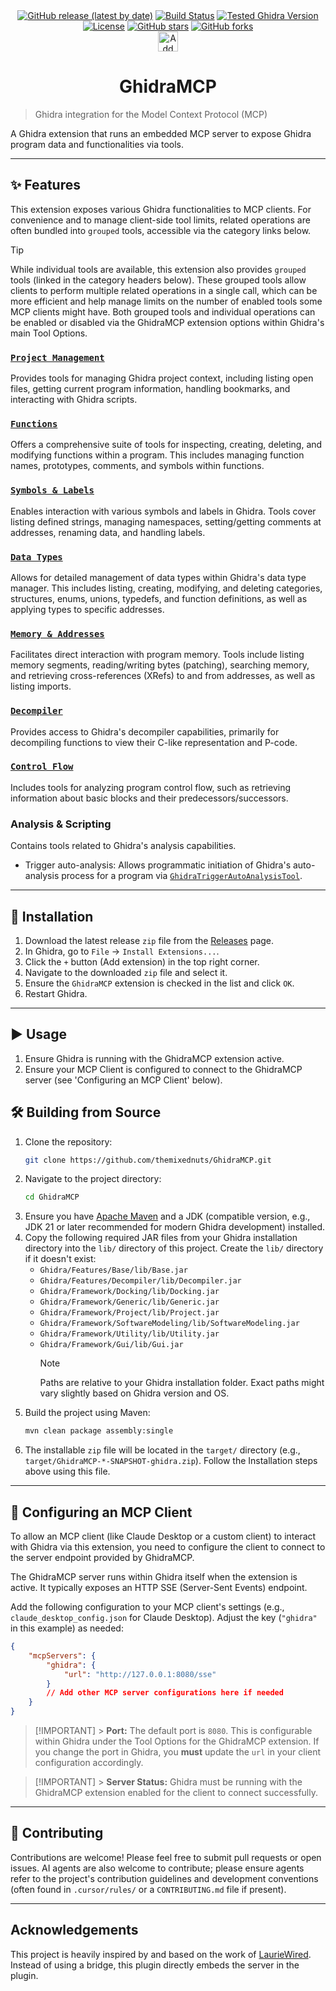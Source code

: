 <div align="center">
  <a href="https://github.com/themixednuts/GhidraMCP/releases"><img src="https://img.shields.io/github/v/release/themixednuts/GhidraMCP?label=latest%20release&style=flat-square" alt="GitHub release (latest by date)"></a>
  <a href="https://github.com/themixednuts/GhidraMCP/actions/workflows/build.yml"><img src="https://img.shields.io/github/actions/workflow/status/themixednuts/GhidraMCP/build.yml?style=flat-square" alt="Build Status"></a>
  <a href="#"><img src="https://img.shields.io/badge/Ghidra-11.3.2-blue?style=flat-square" alt="Tested Ghidra Version"></a>
  <a href="LICENSE"><img src="https://img.shields.io/badge/License-Apache%202.0-blue.svg?style=flat-square" alt="License"></a>
  <a href="https://github.com/themixednuts/GhidraMCP/stargazers"><img src="https://img.shields.io/github/stars/themixednuts/GhidraMCP?style=flat-square" alt="GitHub stars"></a>
  <a href="https://github.com/themixednuts/GhidraMCP/network/members"><img src="https://img.shields.io/github/forks/themixednuts/GhidraMCP?style=flat-square" alt="GitHub forks"></a>
</div>

<!-- Optional: Add a project logo here -->
<!-- <p align="center">
  <img src="PATH_TO_YOUR_LOGO.png" alt="GhidraMCP Logo" width="200"/>
</p> -->

<div align="center">
  <a href="https://cursor.com/install-mcp?name=ghidra&config=eyJ1cmwiOiJodHRwOi8vMTI3LjAuMC4xOjgwODAvc3NlIn0%3D"><img src="https://cursor.com/deeplink/mcp-install-dark.svg" alt="Add ghidra MCP server to Cursor" height="32" /></a>
</div>
<h1 align="center">GhidraMCP</h1>

> Ghidra integration for the Model Context Protocol (MCP)

A Ghidra extension that runs an embedded MCP server to expose Ghidra program data and functionalities via tools.

---

## ✨ Features

This extension exposes various Ghidra functionalities to MCP clients. For convenience and to manage client-side tool limits, related operations are often bundled into `grouped` tools, accessible via the category links below.

> [!TIP]
> While individual tools are available, this extension also provides `grouped` tools (linked in the category headers below). These grouped tools allow clients to perform multiple related operations in a single call, which can be more efficient and help manage limits on the number of enabled tools some MCP clients might have. Both grouped tools and individual operations can be enabled or disabled via the GhidraMCP extension options within Ghidra's main Tool Options.

### [`Project Management`](src/main/java/com/themixednuts/tools/grouped/GroupedProjectManagementOperationsTool.java)

Provides tools for managing Ghidra project context, including listing open files, getting current program information, handling bookmarks, and interacting with Ghidra scripts.

### [`Functions`](src/main/java/com/themixednuts/tools/grouped/GroupedFunctionOperationsTool.java)

Offers a comprehensive suite of tools for inspecting, creating, deleting, and modifying functions within a program. This includes managing function names, prototypes, comments, and symbols within functions.

### [`Symbols & Labels`](src/main/java/com/themixednuts/tools/grouped/GroupedSymbolOperationsTool.java)

Enables interaction with various symbols and labels in Ghidra. Tools cover listing defined strings, managing namespaces, setting/getting comments at addresses, renaming data, and handling labels.

### [`Data Types`](src/main/java/com/themixednuts/tools/grouped/GroupedDatatypeOperationsTool.java)

Allows for detailed management of data types within Ghidra's data type manager. This includes listing, creating, modifying, and deleting categories, structures, enums, unions, typedefs, and function definitions, as well as applying types to specific addresses.

### [`Memory & Addresses`](src/main/java/com/themixednuts/tools/grouped/GroupedMemoryOperationsTool.java)

Facilitates direct interaction with program memory. Tools include listing memory segments, reading/writing bytes (patching), searching memory, and retrieving cross-references (XRefs) to and from addresses, as well as listing imports.

### [`Decompiler`](src/main/java/com/themixednuts/tools/grouped/GroupedDecompilerOperationsTool.java)

Provides access to Ghidra's decompiler capabilities, primarily for decompiling functions to view their C-like representation and P-code.

### [`Control Flow`](src/main/java/com/themixednuts/tools/grouped/GroupedControlFlowOperationsTool.java)

Includes tools for analyzing program control flow, such as retrieving information about basic blocks and their predecessors/successors.

### Analysis & Scripting

Contains tools related to Ghidra's analysis capabilities.

- Trigger auto-analysis: Allows programmatic initiation of Ghidra's auto-analysis process for a program via [`GhidraTriggerAutoAnalysisTool`](src/main/java/com/themixednuts/tools/projectmanagement/GhidraTriggerAutoAnalysisTool.java).

---

## 🚀 Installation

1.  Download the latest release `zip` file from the [Releases](https://github.com/themixednuts/GhidraMCP/releases) page.
2.  In Ghidra, go to `File` -> `Install Extensions...`.
3.  Click the `+` button (Add extension) in the top right corner.
4.  Navigate to the downloaded `zip` file and select it.
5.  Ensure the `GhidraMCP` extension is checked in the list and click `OK`.
6.  Restart Ghidra.

---

## ▶️ Usage

1.  Ensure Ghidra is running with the GhidraMCP extension active.
2.  Ensure your MCP Client is configured to connect to the GhidraMCP server (see 'Configuring an MCP Client' below).

## 🛠️ Building from Source

1.  Clone the repository:
    ```bash
    git clone https://github.com/themixednuts/GhidraMCP.git
    ```
2.  Navigate to the project directory:
    ```bash
    cd GhidraMCP
    ```
3.  Ensure you have [Apache Maven](https://maven.apache.org/install.html) and a JDK (compatible version, e.g., JDK 21 or later recommended for modern Ghidra development) installed.
4.  Copy the following required JAR files from your Ghidra installation directory into the `lib/` directory of this project. Create the `lib/` directory if it doesn't exist:
    - `Ghidra/Features/Base/lib/Base.jar`
    - `Ghidra/Features/Decompiler/lib/Decompiler.jar`
    - `Ghidra/Framework/Docking/lib/Docking.jar`
    - `Ghidra/Framework/Generic/lib/Generic.jar`
    - `Ghidra/Framework/Project/lib/Project.jar`
    - `Ghidra/Framework/SoftwareModeling/lib/SoftwareModeling.jar`
    - `Ghidra/Framework/Utility/lib/Utility.jar`
    - `Ghidra/Framework/Gui/lib/Gui.jar`
      > [!NOTE]
      > Paths are relative to your Ghidra installation folder. Exact paths might vary slightly based on Ghidra version and OS.
5.  Build the project using Maven:
    ```bash
    mvn clean package assembly:single
    ```
6.  The installable `zip` file will be located in the `target/` directory (e.g., `target/GhidraMCP-*-SNAPSHOT-ghidra.zip`). Follow the Installation steps above using this file.

---

## 🔌 Configuring an MCP Client

To allow an MCP client (like Claude Desktop or a custom client) to interact with Ghidra via this extension, you need to configure the client to connect to the server endpoint provided by GhidraMCP.

The GhidraMCP server runs within Ghidra itself when the extension is active. It typically exposes an HTTP SSE (Server-Sent Events) endpoint.

Add the following configuration to your MCP client's settings (e.g., `claude_desktop_config.json` for Claude Desktop). Adjust the key (`"ghidra"` in this example) as needed:

```json
{
	"mcpServers": {
		"ghidra": {
			"url": "http://127.0.0.1:8080/sse"
		}
		// Add other MCP server configurations here if needed
	}
}
```

> [!IMPORTANT] > **Port:** The default port is `8080`. This is configurable within Ghidra under the Tool Options for the GhidraMCP extension. If you change the port in Ghidra, you **must** update the `url` in your client configuration accordingly.

> [!IMPORTANT] > **Server Status:** Ghidra must be running with the GhidraMCP extension enabled for the client to connect successfully.

---

## 🤝 Contributing

Contributions are welcome! Please feel free to submit pull requests or open issues.
AI agents are also welcome to contribute; please ensure agents refer to the project's contribution guidelines and development conventions (often found in `.cursor/rules/` or a `CONTRIBUTING.md` file if present).

---

## Acknowledgements

This project is heavily inspired by and based on the work of [LaurieWired](https://github.com/LaurieWired). Instead of using a bridge, this plugin directly embeds the server in the plugin.
